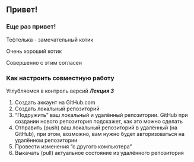 ##  Привет!
### Еще раз привет!

Тефтелька - замечательный котик

Очень хороший котик

Совершенно с этим согласен
### Как настроить совместную работу
Углубляемся в контроль версий  _**Лекция 3**_
1. Создать аккаунт на GitHub.com
2. Создать локальный репозиторий
3. “Подружить” ваш локальный и удалённый репозитории. 
GitHub при создании нового репозитория подскажет, как это можно сделать
4. Отправить (push) ваш локальный репозиторий в удалённый (на GitHub), при этом, возможно, 
вам нужно будет авторизоваться на удалённом репозитории
5. Провести изменения “с другого компьютера”
6. Выкачать (pull) актуальное состояние из удалённого репозитория